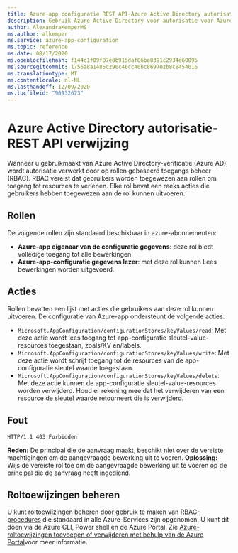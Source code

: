 ```yaml
---
title: Azure-app configuratie REST API-Azure Active Directory autorisatie
description: Gebruik Azure Active Directory voor autorisatie voor Azure-app configuratie met behulp van de REST API
author: AlexandraKemperMS
ms.author: alkemper
ms.service: azure-app-configuration
ms.topic: reference
ms.date: 08/17/2020
ms.openlocfilehash: f144c1f09f87e0b915daf86ba0391c2934e60095
ms.sourcegitcommit: 1756a8a1485c290c46cc40bc869702b8c8454016
ms.translationtype: MT
ms.contentlocale: nl-NL
ms.lasthandoff: 12/09/2020
ms.locfileid: "96932673"
---
```

# <a name="azure-active-directory-authorization---rest-api-reference"></a>Azure Active Directory autorisatie-REST API verwijzing

Wanneer u gebruikmaakt van Azure Active Directory-verificatie (Azure AD), wordt autorisatie verwerkt door op rollen gebaseerd toegangs beheer (RBAC). RBAC vereist dat gebruikers worden toegewezen aan rollen om toegang tot resources te verlenen. Elke rol bevat een reeks acties die gebruikers hebben toegewezen aan de rol kunnen uitvoeren.

## <a name="roles"></a>Rollen

De volgende rollen zijn standaard beschikbaar in azure-abonnementen:

- **Azure-app eigenaar van de configuratie gegevens**: deze rol biedt volledige toegang tot alle bewerkingen.
- **Azure-app-configuratie gegevens lezer**: met deze rol kunnen Lees bewerkingen worden uitgevoerd.

## <a name="actions"></a>Acties

Rollen bevatten een lijst met acties die gebruikers aan deze rol kunnen uitvoeren. De configuratie van Azure-app ondersteunt de volgende acties:

- `Microsoft.AppConfiguration/configurationStores/keyValues/read`: Met deze actie wordt lees toegang tot app-configuratie sleutel-value-resources toegestaan, zoals/KV en/labels.
- `Microsoft.AppConfiguration/configurationStores/keyValues/write`: Met deze actie wordt schrijf toegang tot de resources van de app-configuratie sleutel waarde toegestaan.
- `Microsoft.AppConfiguration/configurationStores/keyValues/delete`: Met deze actie kunnen de app-configuratie sleutel-value-resources worden verwijderd. Houd er rekening mee dat het verwijderen van een resource de sleutel waarde retourneert die is verwijderd.

## <a name="error"></a>Fout

```http
HTTP/1.1 403 Forbidden
```

**Reden:** De principal die de aanvraag maakt, beschikt niet over de vereiste machtigingen om de aangevraagde bewerking uit te voeren.
**Oplossing:** Wijs de vereiste rol toe om de aangevraagde bewerking uit te voeren op de principal die de aanvraag heeft ingediend.

## <a name="managing-role-assignments"></a>Roltoewijzingen beheren

U kunt roltoewijzingen beheren door gebruik te maken van [RBAC-procedures](../role-based-access-control/overview.md) die standaard in alle Azure-Services zijn opgenomen. U kunt dit doen via de Azure CLI, Power shell en de Azure Portal. Zie [Azure-roltoewijzingen toevoegen of verwijderen met behulp van de Azure Portal](../role-based-access-control/role-assignments-portal.md)voor meer informatie.
